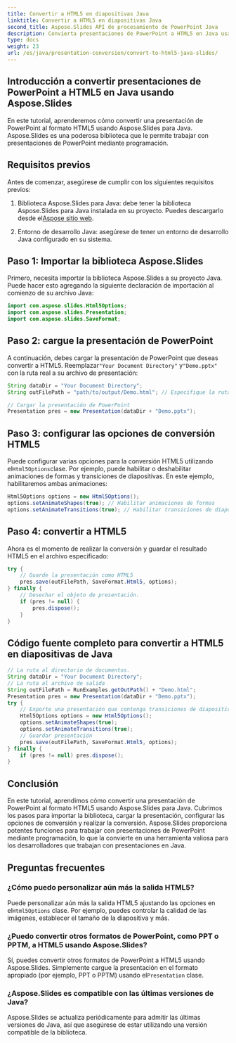```yaml
---
title: Convertir a HTML5 en diapositivas Java
linktitle: Convertir a HTML5 en diapositivas Java
second_title: Aspose.Slides API de procesamiento de PowerPoint Java
description: Convierta presentaciones de PowerPoint a HTML5 en Java usando Aspose.Slides. Aprenda a automatizar el proceso de conversión con ejemplos de código paso a paso.
type: docs
weight: 23
url: /es/java/presentation-conversion/convert-to-html5-java-slides/
---
```


## Introducción a convertir presentaciones de PowerPoint a HTML5 en Java usando Aspose.Slides

En este tutorial, aprenderemos cómo convertir una presentación de PowerPoint al formato HTML5 usando Aspose.Slides para Java. Aspose.Slides es una poderosa biblioteca que le permite trabajar con presentaciones de PowerPoint mediante programación.

## Requisitos previos

Antes de comenzar, asegúrese de cumplir con los siguientes requisitos previos:

1.  Biblioteca Aspose.Slides para Java: debe tener la biblioteca Aspose.Slides para Java instalada en su proyecto. Puedes descargarlo desde el[Aspose sitio web](https://products.aspose.com/slides/java/).

2. Entorno de desarrollo Java: asegúrese de tener un entorno de desarrollo Java configurado en su sistema.

## Paso 1: Importar la biblioteca Aspose.Slides

Primero, necesita importar la biblioteca Aspose.Slides a su proyecto Java. Puede hacer esto agregando la siguiente declaración de importación al comienzo de su archivo Java:

```java
import com.aspose.slides.Html5Options;
import com.aspose.slides.Presentation;
import com.aspose.slides.SaveFormat;
```

## Paso 2: cargue la presentación de PowerPoint

 A continuación, debes cargar la presentación de PowerPoint que deseas convertir a HTML5. Reemplazar`"Your Document Directory"` y`"Demo.pptx"` con la ruta real a su archivo de presentación:

```java
String dataDir = "Your Document Directory";
String outFilePath = "path/to/output/Demo.html"; // Especifique la ruta donde desea guardar la salida HTML5

// Cargar la presentación de PowerPoint
Presentation pres = new Presentation(dataDir + "Demo.pptx");
```

## Paso 3: configurar las opciones de conversión HTML5

 Puede configurar varias opciones para la conversión HTML5 utilizando el`Html5Options`clase. Por ejemplo, puede habilitar o deshabilitar animaciones de formas y transiciones de diapositivas. En este ejemplo, habilitaremos ambas animaciones:

```java
Html5Options options = new Html5Options();
options.setAnimateShapes(true); // Habilitar animaciones de formas
options.setAnimateTransitions(true); // Habilitar transiciones de diapositivas
```

## Paso 4: convertir a HTML5

Ahora es el momento de realizar la conversión y guardar el resultado HTML5 en el archivo especificado:

```java
try {
    // Guarde la presentación como HTML5
    pres.save(outFilePath, SaveFormat.Html5, options);
} finally {
    // Desechar el objeto de presentación.
    if (pres != null) {
        pres.dispose();
    }
}
```

## Código fuente completo para convertir a HTML5 en diapositivas de Java

```java
// La ruta al directorio de documentos.
String dataDir = "Your Document Directory";
// La ruta al archivo de salida
String outFilePath = RunExamples.getOutPath() + "Demo.html";
Presentation pres = new Presentation(dataDir + "Demo.pptx");
try {
	// Exporte una presentación que contenga transiciones de diapositivas, animaciones y animaciones de formas a HTML5
	Html5Options options = new Html5Options();
	options.setAnimateShapes(true);
	options.setAnimateTransitions(true);
	// Guardar presentación
	pres.save(outFilePath, SaveFormat.Html5, options);
} finally {
	if (pres != null) pres.dispose();
}
```

## Conclusión

En este tutorial, aprendimos cómo convertir una presentación de PowerPoint al formato HTML5 usando Aspose.Slides para Java. Cubrimos los pasos para importar la biblioteca, cargar la presentación, configurar las opciones de conversión y realizar la conversión. Aspose.Slides proporciona potentes funciones para trabajar con presentaciones de PowerPoint mediante programación, lo que la convierte en una herramienta valiosa para los desarrolladores que trabajan con presentaciones en Java.

## Preguntas frecuentes

### ¿Cómo puedo personalizar aún más la salida HTML5?

Puede personalizar aún más la salida HTML5 ajustando las opciones en el`Html5Options` clase. Por ejemplo, puedes controlar la calidad de las imágenes, establecer el tamaño de la diapositiva y más.

### ¿Puedo convertir otros formatos de PowerPoint, como PPT o PPTM, a HTML5 usando Aspose.Slides?

 Sí, puedes convertir otros formatos de PowerPoint a HTML5 usando Aspose.Slides. Simplemente cargue la presentación en el formato apropiado (por ejemplo, PPT o PPTM) usando el`Presentation` clase.

### ¿Aspose.Slides es compatible con las últimas versiones de Java?

Aspose.Slides se actualiza periódicamente para admitir las últimas versiones de Java, así que asegúrese de estar utilizando una versión compatible de la biblioteca.
